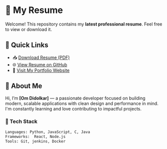 # 📄 My Resume

Welcome! This repository contains my **latest professional resume**. Feel free to view or download it.

## 🔗 Quick Links

- 📥 [Download Resume (PDF)](./resume.pdf)
- 🌐 [View Resume on GitHub](https://OmDidolkar.github.io/resume/resume.pdf)
- 💼 [Visit My Portfolio Website](https://gunjankumar55.github.io/Gunjan_Portfolio/)

## 🚀 About Me

Hi, I’m **[Om Didolkar]** — a passionate developer focused on building modern, scalable applications with clean design and performance in mind. I'm constantly learning and love contributing to impactful projects.

### 🧰 Tech Stack
```bash
Languages: Python, JavaScript, C, Java  
Frameworks:  React, Node.js  
Tools: Git, jenkins, Docker
